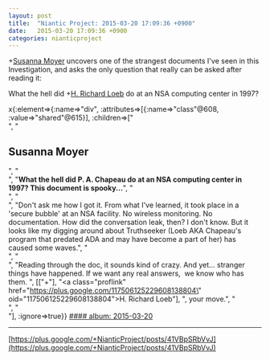 ```yaml
---
layout: post
title:  "Niantic Project: 2015-03-20 17:09:36 +0900"
date:   2015-03-20 17:09:36 +0900
categories: nianticproject
---
```

+[Susanna Moyer](https://plus.google.com/101560858827970533247 "") uncovers one of the strangest documents I've seen in this Investigation, and asks the only question that really can be asked after reading it:

What the hell did +[H. Richard Loeb](https://plus.google.com/117506125229608138804 "") do at an NSA computing center in 1997?

x{:element=>{:name=>"div", :attributes=>[{:name=>"class"@608, :value=>"shared"@615}], :children=>["<br />", "<h2>Susanna Moyer</h2>", "<br />", "<b>What the hell did P. A. Chapeau do at an NSA computing center in 1997? This document is spooky...</b>", "<br />", "<br />", "Don't ask me how I got it. From what I've learned, it took place in a 'secure bubble' at an NSA facility. No wireless monitoring. No documentation. How did the conversation leak, then? I don't know. But it looks like my digging around about Truthseeker (Loeb AKA Chapeau's program that predated ADA and may have become a part of her) has caused some waves.", "<br />", "<br />", "Reading through the doc, it sounds kind of crazy. And yet... stranger things have happened. If we want any real answers,  we know who has them. ", [["+"], "<a class=\"proflink\" href=\"https://plus.google.com/117506125229608138804\" oid=\"117506125229608138804\">H. Richard Loeb</a>"], ", your move.", "<br />", "<br />"], :ignore=>true}}
[#### album: 2015-03-20](https://plus.google.com/photos/101560858827970533247/albums/6128223657467464817 "")
- - -
[https://plus.google.com/+NianticProject/posts/41VBpSRbVvJ](https://plus.google.com/+NianticProject/posts/41VBpSRbVvJ)

